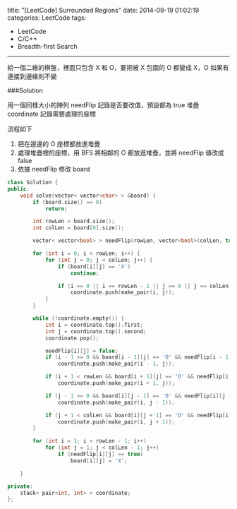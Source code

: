 title: "[LeetCode] Surrounded Regions"
date: 2014-09-19 01:02:19
categories: LeetCode
tags:
- LeetCode
- C/C++
- Breadth-first Search
---
給一個二維的棋盤，裡面只包含 X 和 O，要把被 X 包圍的 O 都變成 X，O 如果有連接到邊緣則不變

<!-- more -->

###Solution

用一個同樣大小的陣列 needFlip 記錄是否要改值，預設都為 true
堆疊 coordinate 記錄需要處理的座標

流程如下
1. 把在邊邊的 O 座標都放進堆疊
2. 處理堆疊裡的座標，用 BFS 將相鄰的 O 都放進堆疊，並將 needFlip 値改成 false
3. 依據 needFlip 修改 board

``` c++
class Solution {
public:
    void solve(vector< vector<char> > &board) {
        if (board.size() == 0)
            return;

        int rowLen = board.size();
        int colLen = board[0].size();

        vector< vector<bool> > needFlip(rowLen, vector<bool>(colLen, true));

        for (int i = 0; i < rowLen; i++) {
            for (int j = 0; j < colLen; j++) {
                if (board[i][j] == 'X')
                    continue;

                if (i == 0 || i == rowLen - 1 || j == 0 || j == colLen - 1)
                    coordinate.push(make_pair(i, j));
            }
        }

        while (!coordinate.empty()) {
            int i = coordinate.top().first;
            int j = coordinate.top().second;
            coordinate.pop();

            needFlip[i][j] = false;
            if (i - 1 >= 0 && board[i - 1][j] == 'O' && needFlip[i - 1][j] == true)
                coordinate.push(make_pair(i - 1, j));

            if (i + 1 < rowLen && board[i + 1][j] == 'O' && needFlip[i + 1][j] == true)
                coordinate.push(make_pair(i + 1, j));

            if (j - 1 >= 0 && board[i][j - 1] == 'O' && needFlip[i][j - 1] == true)
                coordinate.push(make_pair(i, j - 1));

            if (j + 1 < colLen && board[i][j + 1] == 'O' && needFlip[i][j + 1] == true)
                coordinate.push(make_pair(i, j + 1));
        }

        for (int i = 1; i < rowLen - 1; i++)
            for (int j = 1; j < colLen - 1; j++)
                if (needFlip[i][j] == true)
                    board[i][j] = 'X';

    }

private:
    stack< pair<int, int> > coordinate;
};
```
